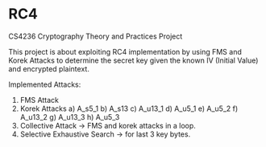 # RC4
CS4236 Cryptography Theory and Practices Project

This project is about exploiting RC4 implementation by using FMS and Korek Attacks to determine the secret key given the known IV (Initial Value) and encrypted plaintext. 


Implemented Attacks:
1) FMS Attack
2) Korek Attacks
  a) A_s5_1
  b) A_s13
  c) A_u13_1 
  d) A_u5_1 
  e) A_u5_2 
  f) A_u13_2 
  g) A_u13_3 
  h) A_u5_3 
3) Collective Attack -> FMS and korek attacks in a loop.
4) Selective Exhaustive Search -> for last 3 key bytes.

